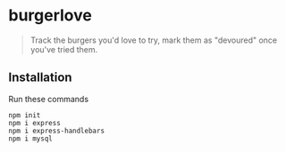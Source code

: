 # burgerlove
 > Track the burgers you'd love to try, mark them as "devoured" once you've tried them.

## Installation
Run these commands
```
npm init
npm i express
npm i express-handlebars
npm i mysql
```
